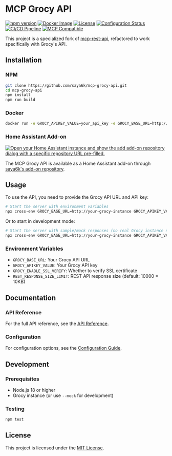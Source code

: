 # MCP Grocy API

[![npm version](https://img.shields.io/npm/v/mcp-grocy-api.svg)](https://www.npmjs.com/package/mcp-grocy-api)
[![Docker Image](https://img.shields.io/badge/docker%20image-ghcr.io-blue)](https://github.com/saya6k/mcp-grocy-api/pkgs/container/mcp-grocy-api)
[![License](https://img.shields.io/github/license/saya6k/mcp-grocy-api)](LICENSE)
[![Configuration Status](https://github.com/saya6k/mcp-grocy-api/actions/workflows/validate-config.yml/badge.svg)](https://github.com/saya6k/mcp-grocy-api/actions/workflows/validate-config.yml)
[![CI/CD Pipeline](https://github.com/saya6k/mcp-grocy-api/actions/workflows/pipeline.yml/badge.svg)](https://github.com/saya6k/mcp-grocy-api/actions/workflows/pipeline.yml)
[![MCP Compatible](https://img.shields.io/badge/MCP-Compatible-blue)](https://modelcontextprotocol.io)

This project is a specialized fork of [mcp-rest-api](https://github.com/dkmaker/mcp-rest-api), refactored to work specifically with Grocy's API.

## Installation

### NPM

```bash
git clone https://github.com/saya6k/mcp-grocy-api.git
cd mcp-grocy-api
npm install
npm run build
```

### Docker

```bash
docker run -e GROCY_APIKEY_VALUE=your_api_key -e GROCY_BASE_URL=http://your-grocy-instance ghcr.io/saya6k/mcp-grocy-api:latest
```

### Home Assistant Add-on

[![Open your Home Assistant instance and show the add add-on repository dialog with a specific repository URL pre-filled.](https://my.home-assistant.io/badges/supervisor_add_addon_repository.svg)](https://my.home-assistant.io/redirect/supervisor_add_addon_repository/?repository_url=https%3A%2F%2Fgithub.com%2Fsaya6k%2Fhassio-addons)

The MCP Grocy API is available as a Home Assistant add-on through [saya6k's add-on repository](https://github.com/saya6k/hassio-addons).

## Usage

To use the API, you need to provide the Grocy API URL and API key:

```bash
# Start the server with environment variables
npx cross-env GROCY_BASE_URL=http://your-grocy-instance GROCY_APIKEY_VALUE=your_api_key mcp-grocy-api
```

Or to start in development mode:

```bash
# Start the server with sample/mock responses (no real Grocy instance needed)
npx cross-env GROCY_BASE_URL=http://your-grocy-instance GROCY_APIKEY_VALUE=your_api_key mcp-grocy-api --mock
```

### Environment Variables

- `GROCY_BASE_URL`: Your Grocy API URL
- `GROCY_APIKEY_VALUE`: Your Grocy API key
- `GROCY_ENABLE_SSL_VERIFY`: Whether to verify SSL certificate
- `REST_RESPONSE_SIZE_LIMIT`: REST API response size  (default: 10000 = 10KB)

## Documentation

### API Reference

For the full API reference, see the [API Reference](src/resources/api-reference.md).

### Configuration

For configuration options, see the [Configuration Guide](src/resources/config.md).

## Development

### Prerequisites

- Node.js 18 or higher
- Grocy instance (or use `--mock` for development)

### Testing

```bash
npm test
```

## License

This project is licensed under the [MIT License](LICENSE).